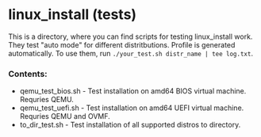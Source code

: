 linux_install (tests)
============================

This is a directory, where you can find scripts for testing linux_install work.
They test "auto mode" for different distritbutions. Profile is generated automatically.
To use them, run `./your_test.sh distr_name | tee log.txt`.

### Contents:
* qemu_test_bios.sh - Test installation on amd64 BIOS virtual machine. Requries QEMU.
* qemu_test_uefi.sh - Test installation on amd64 UEFI virtual machine. Requries QEMU and OVMF.
* to_dir_test.sh - Test installation of all supported distros to directory.
